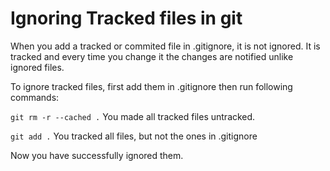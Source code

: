 # Ignoring Tracked files in git

When you add a tracked or commited file in .gitignore, it is not ignored. It is tracked and every time you change it the changes are notified unlike ignored files.

To ignore tracked files, first add them in .gitignore then run following commands:

`git rm -r --cached .` You made all tracked files untracked.

`git add .` You tracked all files, but not the ones in .gitignore

Now you have successfully ignored them.
